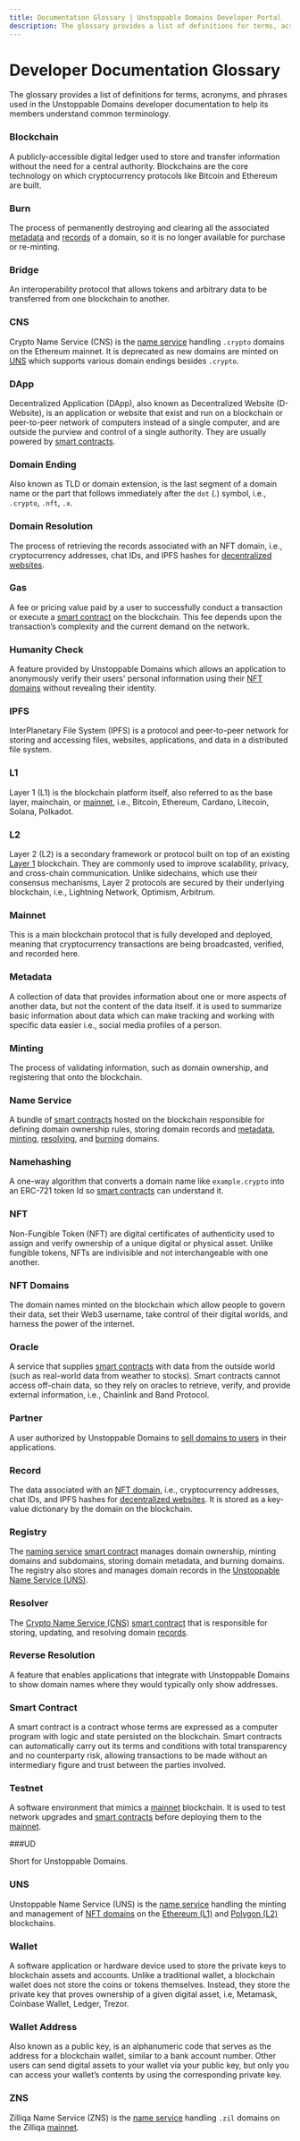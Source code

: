 ```yaml
---
title: Documentation Glossary | Unstoppable Domains Developer Portal
description: The glossary provides a list of definitions for terms, acronyms, and phrases used in the Unstoppable Domains developer documentation.
---
```


# Developer Documentation Glossary

The glossary provides a list of definitions for terms, acronyms, and phrases used in the Unstoppable Domains developer documentation to help its members understand common terminology.

### Blockchain

A publicly-accessible digital ledger used to store and transfer information without the need for a central authority. Blockchains are the core technology on which cryptocurrency protocols like Bitcoin and Ethereum are built.

### Burn

The process of permanently destroying and clearing all the associated [metadata](#metadata) and [records](#record) of a domain, so it is no longer available for purchase or re-minting.

### Bridge

An interoperability protocol that allows tokens and arbitrary data to be transferred from one blockchain to another.

### CNS

Crypto Name Service (CNS) is the [name service](#name-service) handling `.crypto` domains on the Ethereum mainnet. It is deprecated as new domains are minted on [UNS](#uns) which supports various domain endings besides `.crypto`.

### DApp

Decentralized Application (DApp), also known as Decentralized Website (D-Website), is an application or website that exist and run on a blockchain or peer-to-peer network of computers instead of a single computer, and are outside the purview and control of a single authority. They are usually powered by [smart contracts](#smart-contract).

### Domain Ending

Also known as TLD or domain extension, is the last segment of a domain name or the part that follows immediately after the `dot` (.) symbol, i.e., `.crypto`, `.nft`, `.x`.

### Domain Resolution

The process of retrieving the records associated with an NFT domain, i.e., cryptocurrency addresses, chat IDs, and IPFS hashes for [decentralized websites](#dapp).

### Gas

A fee or pricing value paid by a user to successfully conduct a transaction or execute a [smart contract](#smart-contract) on the blockchain. This fee depends upon the transaction’s complexity and the current demand on the network.

### Humanity Check

A feature provided by Unstoppable Domains which allows an application to anonymously verify their users' personal information using their [NFT domains](#nft-domains) without revealing their identity.

### IPFS

InterPlanetary File System (IPFS) is a protocol and peer-to-peer network for storing and accessing files, websites, applications, and data in a distributed file system.

### L1

Layer 1 (L1) is the blockchain platform itself, also referred to as the base layer, mainchain, or [mainnet](#mainnet), i.e., Bitcoin, Ethereum, Cardano, Litecoin, Solana, Polkadot.

### L2

Layer 2 (L2) is a secondary framework or protocol built on top of an existing [Layer 1](#layer-1) blockchain. They are commonly used to improve scalability, privacy, and cross-chain communication. Unlike sidechains, which use their consensus mechanisms, Layer 2 protocols are secured by their underlying blockchain, i.e., Lightning Network, Optimism, Arbitrum.

### Mainnet

This is a main blockchain protocol that is fully developed and deployed, meaning that cryptocurrency transactions are being broadcasted, verified, and recorded here.

### Metadata

A collection of data that provides information about one or more aspects of another data, but not the content of the data itself. it is used to summarize basic information about data which can make tracking and working with specific data easier i.e., social media profiles of a person.

### Minting

The process of validating information, such as domain ownership, and registering that onto the blockchain.

### Name Service

A bundle of [smart contracts](#smart-contract) hosted on the blockchain responsible for defining domain ownership rules, storing domain records and [metadata](#metadata), [minting](#minting), [resolving](#domain-resolution), and [burning](#burn) domains.

### Namehashing

A one-way algorithm that converts a domain name like `example.crypto` into an ERC-721 token Id so [smart contracts](#smart-contract) can understand it.

### NFT

Non-Fungible Token (NFT) are digital certificates of authenticity used to assign and verify ownership of a unique digital or physical asset. Unlike fungible tokens, NFTs are indivisible and not interchangeable with one another.

### NFT Domains

The domain names minted on the blockchain which allow people to govern their data, set their Web3 username, take control of their digital worlds, and harness the power of the internet.

### Oracle

A service that supplies [smart contracts](#smart-contract) with data from the outside world (such as real-world data from weather to stocks). Smart contracts cannot access off-chain data, so they rely on oracles to retrieve, verify, and provide external information, i.e., Chainlink and Band Protocol.

### Partner

A user authorized by Unstoppable Domains to [sell domains to users](../use-cases/sell-domains-users.md) in their applications.

### Record

The data associated with an [NFT domain](#nft-domain), i.e., cryptocurrency addresses, chat IDs, and IPFS hashes for [decentralized websites](#dapp). It is stored as a key-value dictionary by the domain on the blockchain.

### Registry

The [naming service](#name-service) [smart contract](#smart-contract) manages domain ownership, minting domains and subdomains, storing domain metadata, and burning domains. The registry also stores and manages domain records in the [Unstoppable Name Service (UNS)](#uns).

### Resolver

The [Crypto Name Service (CNS)](#cns) [smart contract](#smart-contract) that is responsible for storing, updating, and resolving domain [records](#record).

### Reverse Resolution

A feature that enables applications that integrate with Unstoppable Domains to show domain names where they would typically only show addresses.

### Smart Contract

A smart contract is a contract whose terms are expressed as a computer program with logic and state persisted on the blockchain. Smart contracts can automatically carry out its terms and conditions with total transparency and no counterparty risk, allowing transactions to be made without an intermediary figure and trust between the parties involved.

### Testnet

A software environment that mimics a [mainnet](#mainnet) blockchain. It is used to test network upgrades and [smart contracts](#smart-contract) before deploying them to the [mainnet](#mainnet).

###UD

Short for Unstoppable Domains.

### UNS

Unstoppable Name Service (UNS) is the [name service](#name-service) handling the minting and management of [NFT domains](#nft-domains) on the [Ethereum (L1)](#l1) and [Polygon (L2)](#l2) blockchains.

### Wallet

A software application or hardware device used to store the private keys to blockchain assets and accounts. Unlike a traditional wallet, a blockchain wallet does not store the coins or tokens themselves. Instead, they store the private key that proves ownership of a given digital asset, i.e, Metamask, Coinbase Wallet, Ledger, Trezor.

### Wallet Address

Also known as a public key, is an alphanumeric code that serves as the address for a blockchain wallet, similar to a bank account number. Other users can send digital assets to your wallet via your public key, but only you can access your wallet’s contents by using the corresponding private key.

### ZNS

Zilliqa Name Service (ZNS) is the [name service](#name-service) handling `.zil` domains on the Zilliqa [mainnet](#mainnet).
